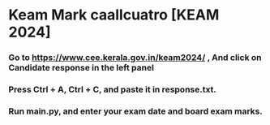 # Keam Mark caallcuatro [KEAM 2024]

### Go to https://www.cee.kerala.gov.in/keam2024/ , And click on Candidate response in the left panel
### Press Ctrl + A, Ctrl + C, and paste it in response.txt.

### Run main.py, and enter your exam date and board exam marks.
